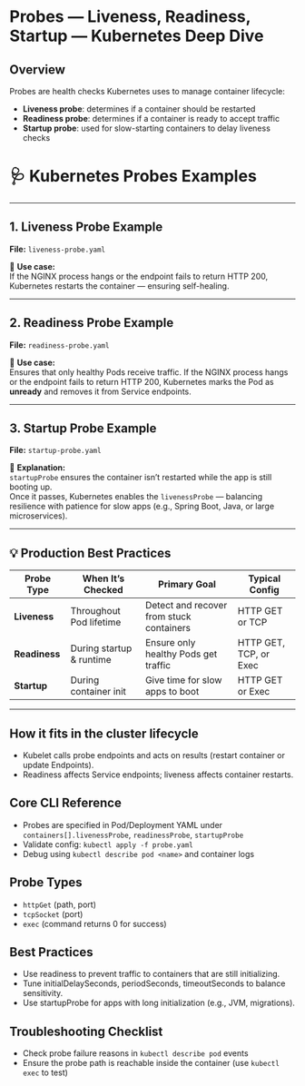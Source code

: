 # Probes — Liveness, Readiness, Startup — Kubernetes Deep Dive

## Overview
Probes are health checks Kubernetes uses to manage container lifecycle:
- **Liveness probe**: determines if a container should be restarted
- **Readiness probe**: determines if a container is ready to accept traffic
- **Startup probe**: used for slow-starting containers to delay liveness checks

# 🩺 Kubernetes Probes Examples

---

## 1. Liveness Probe Example
**File:** `liveness-probe.yaml`

🧠 **Use case:**  
If the NGINX process hangs or the endpoint fails to return HTTP 200, Kubernetes restarts the container — ensuring self-healing.

---

## 2. Readiness Probe Example
**File:** `readiness-probe.yaml`

🧠 **Use case:**  
Ensures that only healthy Pods receive traffic. If the NGINX process hangs or the endpoint fails to return HTTP 200, Kubernetes marks the Pod as **unready** and removes it from Service endpoints.

---

## 3. Startup Probe Example
**File:** `startup-probe.yaml`

🧠 **Explanation:**  
`startupProbe` ensures the container isn’t restarted while the app is still booting up.  
Once it passes, Kubernetes enables the `livenessProbe` — balancing resilience with patience for slow apps (e.g., Spring Boot, Java, or large microservices).

---

## 💡 Production Best Practices

| Probe Type | When It’s Checked           | Primary Goal                              | Typical Config          |
|------------|-----------------------------|-------------------------------------------|-------------------------|
| **Liveness** | Throughout Pod lifetime     | Detect and recover from stuck containers   | HTTP GET or TCP         |
| **Readiness** | During startup & runtime    | Ensure only healthy Pods get traffic       | HTTP GET, TCP, or Exec  |
| **Startup**   | During container init       | Give time for slow apps to boot            | HTTP GET or Exec        |

---


## How it fits in the cluster lifecycle
- Kubelet calls probe endpoints and acts on results (restart container or update Endpoints).
- Readiness affects Service endpoints; liveness affects container restarts.

## Core CLI Reference
- Probes are specified in Pod/Deployment YAML under `containers[].livenessProbe`, `readinessProbe`, `startupProbe`
- Validate config: `kubectl apply -f probe.yaml`
- Debug using `kubectl describe pod <name>` and container logs

## Probe Types
- `httpGet` (path, port)
- `tcpSocket` (port)
- `exec` (command returns 0 for success)

## Best Practices
- Use readiness to prevent traffic to containers that are still initializing.
- Tune initialDelaySeconds, periodSeconds, timeoutSeconds to balance sensitivity.
- Use startupProbe for apps with long initialization (e.g., JVM, migrations).

## Troubleshooting Checklist
- Check probe failure reasons in `kubectl describe pod` events
- Ensure the probe path is reachable inside the container (use `kubectl exec` to test)
